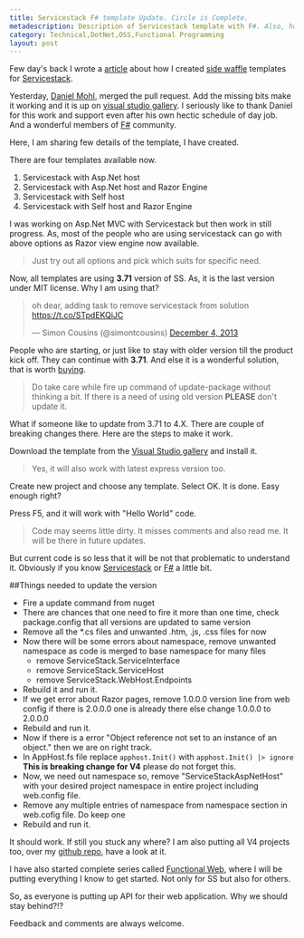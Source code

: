```yaml
---
title: Servicestack F# template Update. Circle is Complete.
metadescription: Description of Servicestack template with F#. Also, how to update from V3.71 to V4 in template
category: Technical,DotNet,OSS,Functional Programming
layout: post
---
```

Few day's back I wrote a [article](2014/02/when-servicestack-meet-fsharp-via-sidewaffle/) about how I created [side waffle](http://sidewaffle.com/) templates for [Servicestack](http://servicestack.net/). 

Yesterday, [Daniel Mohl](http://blog.danielmohl.com/), merged the pull request. Add the missing bits make it working and it is up on [visual studio gallery](http://visualstudiogallery.msdn.microsoft.com/278caff1-917a-4ac1-a552-e5a2ce0f6e1f). I seriously like to thank Daniel for this work and support even after his own hectic schedule of day job. And a wonderful members of [F#](http://fsharp.org) community. 
<!--excerpt-->
Here, I am sharing few details of the template, I have created. 

There are four templates available now. 

1. Servicestack with Asp.Net host
2. Servicestack with Asp.Net host and Razor Engine
3. Servicestack with Self host
4. Servicestack with Self host and Razor Engine

I was working on Asp.Net MVC with Servicestack but then work in still progress. As, most of the people who are using servicestack can go with above options as Razor view engine now available. 

> Just try out all options and pick which suits for specific need.

Now, all templates are using **3.71** version of SS. As, it is the last version under MIT license. Why I am using that?

<blockquote class="twitter-tweet" lang="en"><p>oh dear, adding task to remove servicestack from solution <a href="https://t.co/STpdEKQiJC">https://t.co/STpdEKQiJC</a></p>&mdash; Simon Cousins (@simontcousins) <a href="https://twitter.com/simontcousins/statuses/408182117579776000">December 4, 2013</a></blockquote>
<script async src="//platform.twitter.com/widgets.js" charset="utf-8"></script>

People who are starting, or just like to stay with older version till the product kick off. They can continue with **3.71**.  And else it is a wonderful solution, that is worth [buying](https://servicestack.net/pricing). 

> Do take care while fire up command of update-package without thinking a bit. If there is a need of using old version **PLEASE** don't update it.

What if someone like to update from 3.71 to 4.X. There are couple of breaking changes there. Here are the steps to make it work. 

Download the template from the [Visual Studio gallery](http://visualstudiogallery.msdn.microsoft.com/278caff1-917a-4ac1-a552-e5a2ce0f6e1f) and install it. 

> Yes, it will also work with latest express version too. 

Create new project and choose any template. Select OK. It is done. Easy enough right? 

Press F5, and it will work with "Hello World" code. 

> Code may seems little dirty. It misses comments and also read me. It will be there in future updates. 

But current code is so less that it will be not that problematic to understand it. Obviously if you know [Servicestack](http://servicestack.net) or [F#](http://fsharp.org) a little bit. 

##Things needed to update the version

- Fire a update command from nuget
- There are chances that one need to fire it more than one time, check package.config that all versions are updated to same version
- Remove all the *.cs files and unwanted .htm, .js, .css files for now
- Now there will be some errors about namespace, remove unwanted namespace as code is merged to base namespace for many files
	- remove ServiceStack.ServiceInterface
	- remove ServiceStack.ServiceHost
	- remove ServiceStack.WebHost.Endpoints
- Rebuild it and run it. 
- If we get error about Razor pages, remove 1.0.0.0 version line from web config if there is 2.0.0.0 one is already there else change 1.0.0.0 to 2.0.0.0
- Rebuild and run it.
- Now if there is a error "Object reference not set to an instance of an object." then we are on right track. 
- In AppHost.fs file replace `apphost.Init()` with `apphost.Init() |> ignore` **This is breaking change for V4** please do not forget this.
- Now, we need out namespace so, remove "ServiceStackAspNetHost" with your desired project namespace in entire project including web.config file. 
- Remove any multiple entries of namespace from namespace section in web.cofig file. Do keep one
- Rebuild and run it.

It should work. If still you stuck any where? I am also putting all V4 projects too, over my [github repo](https://github.com/kunjee17/ServiceStackFSharp/tree/master/V4), have a look at it.

I have also started complete series called [Functional Web](category/functional-web/), where I will be putting everything I know to get started. Not only for SS but also for others.

So, as everyone is putting up API for their web application. Why we should stay behind?!?

Feedback and comments are always welcome.

